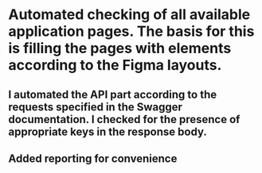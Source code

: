 # Automated checking of all available application pages. The basis for this is filling the pages with elements according to the Figma layouts.
## I automated the API part according to the requests specified in the Swagger documentation. I checked for the presence of appropriate keys in the response body.
## Added reporting for convenience

